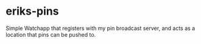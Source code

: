 # eriks-pins
Simple Watchapp that registers with my pin broadcast server, and acts as a location that pins can be pushed to.
